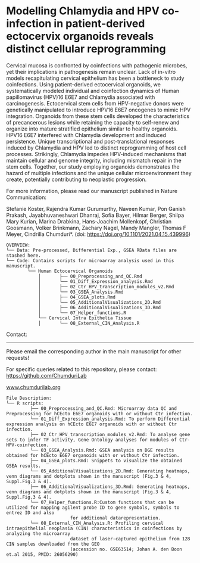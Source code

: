 # Modelling Chlamydia and HPV co-infection in patient-derived ectocervix organoids reveals distinct cellular reprogramming

Cervical mucosa is confronted by coinfections with pathogenic microbes, yet their implications in pathogenesis remain unclear. Lack of in-vitro models 
recapitulating cervical epithelium has been a bottleneck to study coinfections. Using patient-derived ectocervical organoids, we systematically modeled 
individual and coinfection dynamics of Human papillomavirus (HPV)16 E6E7 and Chlamydia associated with carcinogenesis. Ectocervical stem cells from 
HPV-negative donors were genetically manipulated to introduce HPV16 E6E7 oncogenes to mimic HPV integration. Organoids from these stem cells developed 
the characteristics of precancerous lesions while retaining the capacity to self-renew and organize into mature stratified epithelium similar to healthy 
organoids. HPV16 E6E7 interfered with Chlamydia development and induced persistence. Unique transcriptional and post-translational responses induced by 
Chlamydia and HPV led to distinct reprogramming of host cell processes. Strikingly, Chlamydia impedes HPV-induced mechanisms that maintain cellular and 
genome integrity, including mismatch repair in the stem cells. Together, our study employing organoids demonstrates the hazard of multiple infections and 
the unique cellular microenvironment they create, potentially contributing to neoplastic progression.




For more information, please read our manuscript published in Nature Communication:
	
	
	
	
	
Stefanie Koster, Rajendra Kumar Gurumurthy, Naveen Kumar, Pon Ganish Prakash, Jayabhuvaneshwari Dhanraj, Sofia Bayer, Hilmar Berger, 
Shilpa Mary Kurian, Marina Drabkina, Hans-Joachim Mollenkopf, Christian Goosmann, Volker Brinkmann, Zachary Nagel, Mandy Mangler, 
Thomas F Meyer, Cindrilla Chumduri*. (doi: https://doi.org/10.1101/2021.04.15.439996)









```
OVERVIEW:
└── Data: Pre-processed, Differential Exp., GSEA RData files are stashed here.
└── Code: Contains scripts for microarray analysis used in this manuscript.
        └── Human Ectocervical Organoids
            │       ├── 00_Preprocessing_and_QC.Rmd
            │       └── 01_Diff_Expression_analysis.Rmd
            │       ├── 02_Ctr_HPV_transcription_modules_v2.Rmd
            │       └── 03_GSEA_Analysis.Rmd
            │       ├── 04_GSEA_plots.Rmd
            │       └── 05_AdditionalVisualizations_2D.Rmd
            │       ├── 06_AdditionalVisualizations_3D.Rmd
            │       └── 07_Helper_functions.R	    
            └── Cervical Intra Epithelia Tissue
            │       └── 08_External_CIN_Analysis.R	
```
















Contact:
*********
Please email the corresponding author in the main manuscript for other requests!

For specific queries related to this repository, please contact:
https://github.com/ChumduriLab


www.chumdurilab.org























```
File Description:
└── R scripts: 
         ├── 00_Preprocessing_and_QC.Rmd: Microarray data QC and Preprocessing for hCEcto E6E7 organoids with or without Ctr infection.
         └── 01_Diff_Expression_analysis.Rmd: To perform Differential expression analysis on hCEcto E6E7 organoids with or without Ctr infection.
         ├── 02_Ctr_HPV_transcription_modules_v2.Rmd: To analyse gene sets to infer TF activity, Gene Ontology analyses for modules of Ctr-HPV-coinfection.
         └── 03_GSEA_Analysis.Rmd: GSEA analysis on DGE results obtained for hCEcto E6E7 organoids with or without Ctr infection.
         ├── 04_GSEA_plots.Rmd: Snippets to visualize the obtained GSEA results.
         └── 05_AdditionalVisualizations_2D.Rmd: Generating heatmaps, venn diagrams and dotplots shown in the manuscript (Fig.3 & 4, Suppl.Fig.3 & 4).
         ├── 06_AdditionalVisualizations_3D.Rmd: Generating heatmaps, venn diagrams and dotplots shown in the manuscript (Fig.3 & 4, Suppl.Fig.3 & 4).
         └── 07_Helper_functions.R:Custom functions that can be utilized for mapping agilent probe ID to gene symbols, symbols to entrez ID and also 
	 					for additional datarepresentation.	    
         └── 08_External_CIN_Analysis.R: Profiling cervical intraepithelial neoplasia (CIN) characteristics in coinfections by analyzing the microarray 
						dataset of laser-captured epithelium from 128 CIN samples downloaded from the GEO 
						(accession no. GSE63514; Johan A. den Boon et.al 2015, PMID: 26056290)  	
```














